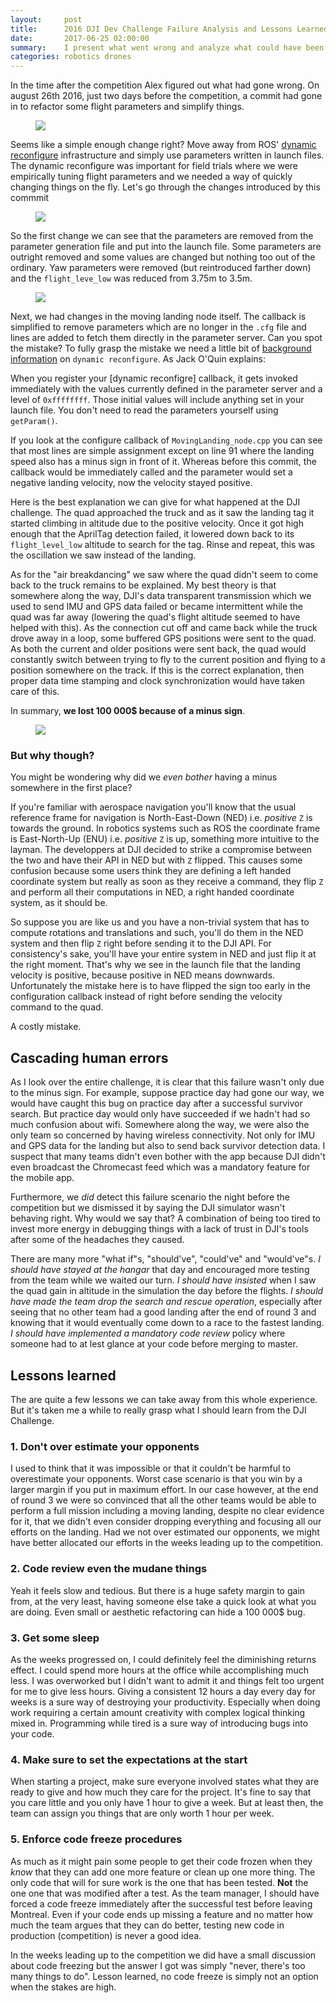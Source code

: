 ```yaml
---
layout:     post
title:      2016 DJI Dev Challenge Failure Analysis and Lessons Learned
date:       2017-06-25 02:00:00
summary:    I present what went wrong and analyze what could have been done better to prevent future catastrophes
categories: robotics drones
---
```

In the time after the competition Alex figured out what had gone wrong. On august 26th 2016, just two days before the competition, a commit had gone in to refactor some flight parameters and simplify things. 

<figure>
    <img src="/images/dji_final_commit.png" />
</figure>

Seems like a simple enough change right? Move away from ROS' [dynamic reconfigure](http://wiki.ros.org/dynamic_reconfigure) infrastructure and simply use parameters written in launch files. The dynamic reconfigure
was important for field trials where we were empirically tuning flight parameters and we needed a way of quickly changing things on the fly. Let's go through the changes introduced by this commmit

<figure>
    <img src="/images/dji_commit_change1.png"/>
</figure>

So the first change we can see that the parameters are removed from the parameter generation file and put into the launch file. Some parameters are outright removed and some values are changed but nothing too out of the ordinary. Yaw parameters were removed (but reintroduced farther down) and the `flight_leve_low` was reduced from 3.75m to 3.5m.

<figure>
    <img src="/images/dji_commit_change2.png"/>
</figure>

Next, we had changes in the moving landing node itself. The callback is simplified to remove parameters which are no longer in the `.cfg` file and lines are added to fetch them directly in the parameter server. Can you spot the mistake? To fully grasp the mistake we need a little bit of [background information](http://answers.ros.org/question/28327/dynamic-reconfigure-default-parameters/) on  `dynamic reconfigure`. As Jack O'Quin explains:

>
When you register your [dynamic reconfigre] callback, it gets invoked immediately with the values currently defined in the parameter server and a level of `0xffffffff`. Those initial values will include anything set in your launch file. You don't need to read the parameters yourself using `getParam()`.

If you look at the configure callback of `MovingLanding_node.cpp` you can see that most lines are simple assignment except on line 91 where the landing speed also has a minus sign in front of it. Whereas before this commit, the callback would be immediately called and the parameter would set a negative landing velocity, now the velocity stayed positive. 

Here is the best explanation we can give for what happened at the DJI challenge. The quad approached the truck and as it saw the landing tag it started climbing in altitude due to the positive velocity. Once it got high enough that the AprilTag detection failed, it lowered down back to its `flight_level_low` altitude to search for the tag. Rinse and repeat, this was the oscillation we saw instead of the landing.

As for the "air breakdancing" we saw where the quad didn't seem to come back to the truck remains to be explained. My best theory is that somewhere along the way, DJI's data transparent transmission which we used to send IMU and GPS data failed or became intermittent while the quad was far away (lowering the quad's flight altitude seemed to have helped with this). As the connection cut off and came back while the truck drove away in a loop, some buffered GPS positions were sent to the quad. As both the current and older positions were sent back, the quad would constantly switch between trying to fly to the current position and flying to a position somewhere on the track. If this is the correct explanation, then proper data time stamping and clock synchronization would have taken care of this.

In summary, **we lost 100 000$ because of a minus sign**.

<figure>
    <img src="/images/rage.png" />
</figure>

### But why though?

You might be wondering why did we *even bother* having a minus somewhere in the first place?

If you're familiar with aerospace navigation you'll know that the usual reference frame for navigation is North-East-Down (NED) i.e. *positive* `Z` is towards the ground. In robotics systems such as ROS the coordinate frame is East-North-Up (ENU) i.e. *positive* `Z` is up, something more intuitive to the layman. The developpers at DJI decided to strike a compromise between the two and have their API in NED but with `Z` flipped. This causes some confusion because some users think they are defining a left handed coordinate system but really as soon as they receive a command, they flip `Z` and perform all their computations in NED, a right handed coordinate system, as it should be.

So suppose you are like us and you have a non-trivial system that has to compute rotations and translations and such, you'll do them in the NED system and then flip `Z` right before sending it to the DJI API. For consistency's sake, you'll have your entire system in NED and just flip it at the right moment. That's why we see in the launch file that the landing velocity is positive, because positive in NED means downwards. Unfortunately the mistake here is to have flipped the sign too early in the configuration callback instead of right before sending the velocity command to the quad.

A costly mistake.

## Cascading human errors

As I look over the entire challenge, it is clear that this failure wasn't only due to the minus sign. For example, suppose practice day had gone our way, we would have caught this bug on practice day after a successful survivor search. But practice day would only have succeeded if we hadn't had so much confusion about wifi. Somewhere along the way, we were also the only team so concerned by having wireless connectivity. Not only for IMU and GPS data for the landing but also to send back survivor detection data. I suspect that many teams didn't even bother with the app because DJI didn't even broadcast the Chromecast feed which was a mandatory feature for the mobile app.

Furthermore, we *did* detect this failure scenario the night before the competition but we dismissed it by saying the DJI simulator wasn't behaving right. Why would we say that? A combination of being too tired to invest more energy in debugging things with a lack of trust in DJI's tools after some of the headaches they caused.

There are many more "what if"s, "should've", "could've" and "would've"s. *I should have stayed at the hangar* that day and encouraged more testing from the team while we waited our turn. *I should have insisted* when I saw the quad gain in altitude in the simulation the day before the flights. *I should have made the team drop the search and rescue operation*, especially after seeing that no other team had a good landing after the end of round 3 and knowing that it would eventually come down to a race to the fastest landing. *I should have implemented a mandatory code review* policy where someone had to at lest glance at your code before merging to master.


## Lessons learned

The are quite a few lessons we can take away from this whole experience. But it's taken me a while to really grasp what I should learn from the DJI Challenge.

### 1. Don't over estimate your opponents

I used to think that it was impossible or that it couldn't be harmful to overestimate your opponents. Worst case scenario is that you win by a larger margin if you put in maximum effort. In our case however, at the end of round 3 we were so convinced that all the other teams would be able to perform a full mission including a moving landing, despite no clear evidence for it, that we didn't even consider dropping everything and focusing all our efforts on the landing. Had we not over estimated our opponents, we might have better allocated our efforts in the weeks leading up to the competition.

### 2. Code review even the mudane things

Yeah it feels slow and tedious. But there is a huge safety margin to gain from, at the very least, having someone else take a quick look at what you are doing. Even small or aesthetic refactoring can hide a 100 000$ bug.

### 3. Get some sleep

As the weeks progressed on, I could definitely feel the diminishing returns effect. I could spend more hours at the office while accomplishing much less. I was overworked but I didn't want to admit it and things felt too urgent for me to give less hours. Giving a consistent 12 hours a day every day for weeks is a sure way of destroying your productivity. Especially when doing work requiring a certain amount creativity with complex logical thinking mixed in. Programming while tired is a sure way of introducing bugs into your code.

### 4. Make sure to set the expectations at the start

When starting a project, make sure everyone involved states what they are ready to give and how much they care for the project. It's fine to say that you care little and you only have 1 hour to give a week. But at least then, the team can assign you things that are only worth 1 hour per week.

### 5. Enforce code freeze procedures

As much as it might pain some people to get their code frozen when they *know* that they can add one more feature or clean up one more thing. The only code that will for sure work is the one that has been tested. **Not** the one one that was modified after a test. As the team manager, I should have forced a code freeze immediately after the successful test before leaving Montreal. Even if your code ends up missing a feature and no matter how much the team argues that they can do better, testing new code in production (competition) is never a good idea. 

In the weeks leading up to the competition we did have a small discussion about code freezing but the answer I got was simply "never, there's too many things to do". Lesson learned, no code freeze is simply not an option when the stakes are high.
